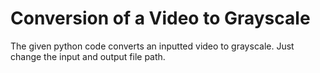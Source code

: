 # Conversion of a Video to Grayscale
The given python code converts an inputted video to grayscale. Just change the input and output file path.
